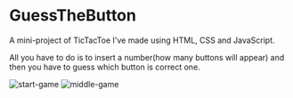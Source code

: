# GuessTheButton
A mini-project of TicTacToe I've made using HTML, CSS and JavaScript.

All you have to do is to insert a number(how many buttons will appear) and then you have to guess which button is correct one.

![start-game](https://user-images.githubusercontent.com/73690608/108187555-42924200-7117-11eb-97e2-f9b1cd403f2f.png)
![middle-game](https://user-images.githubusercontent.com/73690608/108187561-432ad880-7117-11eb-9115-0bda6ad85787.png)
